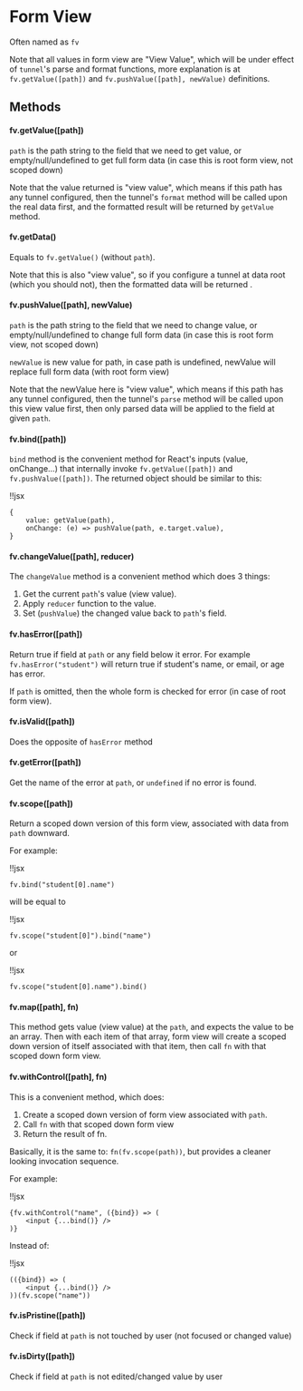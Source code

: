# Form View

Often named as `fv`

Note that all values in form view are "View Value", which will be under effect of `tunnel`'s parse and format functions, more explanation is at `fv.getValue([path])` and `fv.pushValue([path], newValue)` definitions.

## Methods

#### fv.getValue([path])

`path` is the path string to the field that we need to get value, or empty/null/undefined to get full form data (in case this is root form view, not scoped down)

Note that the value returned is "view value", which means if this path has any tunnel configured, then the tunnel's `format` method will be called upon the real data first, and the formatted result will be returned by `getValue` method.

#### fv.getData()

Equals to `fv.getValue()` (without `path`).

Note that this is also "view value", so if you configure a tunnel at data root (which you should not), then the formatted data will be returned .

#### fv.pushValue([path], newValue)
 
`path` is the path string to the field that we need to change value, or empty/null/undefined to change full form data (in case this is root form view, not scoped down)
 
`newValue` is new value for path, in case path is undefined, newValue will replace full form data (with root form view)

Note that the newValue here is "view value", which means if this path has any tunnel configured, then the tunnel's `parse` method will be called upon this view value first, then only parsed data will be applied to the field at given `path`.

#### fv.bind([path])

`bind` method is the convenient method for React's inputs (value, onChange...) that internally invoke `fv.getValue([path])` and `fv.pushValue([path])`. The returned object should be similar to this:

!!jsx
```
{
    value: getValue(path),
    onChange: (e) => pushValue(path, e.target.value),
}
```

#### fv.changeValue([path], reducer)

The `changeValue` method is a convenient method which does 3 things:
 1. Get the current `path`'s value (view value). 
 2. Apply `reducer` function to the value.
 3. Set (`pushValue`) the changed value back to `path`'s field.
  
#### fv.hasError([path])

Return true if field at `path` or any field below it error. For example `fv.hasError("student")` will return true if student's name, or email, or age has error.

If `path` is omitted, then the whole form is checked for error (in case of root form view).

#### fv.isValid([path])

Does the opposite of `hasError` method

#### fv.getError([path])

Get the name of the error at `path`, or `undefined` if no error is found.

#### fv.scope([path])

Return a scoped down version of this form view, associated with data from `path` downward.

For example:

!!jsx
```
fv.bind("student[0].name")
```

will be equal to

!!jsx
```
fv.scope("student[0]").bind("name")
```

or

!!jsx
```
fv.scope("student[0].name").bind()
```

#### fv.map([path], fn)

This method gets value (view value) at the `path`, and expects the value to be an array. Then with each item of that array, form view will create a scoped down version of itself associated with that item, then call `fn` with that scoped down form view.


#### fv.withControl([path], fn)

This is a convenient method, which does:

 1. Create a scoped down version of form view associated with `path`.
 2. Call `fn` with that scoped down form view
 3. Return the result of fn.
 
Basically, it is the same to: `fn(fv.scope(path))`, but provides a cleaner looking invocation sequence.

For example:

!!jsx
```
{fv.withControl("name", ({bind}) => (
    <input {...bind()} />
)}
```

Instead of:

!!jsx
```
(({bind}) => (
    <input {...bind()} />
))(fv.scope("name"))
```

#### fv.isPristine([path])

Check if field at `path` is not touched by user (not focused or changed value)

#### fv.isDirty([path])

Check if field at `path` is not edited/changed value by user

